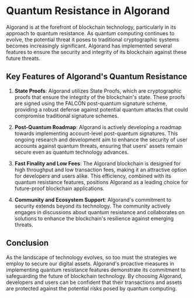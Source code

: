 # Quantum Resistance in Algorand

Algorand is at the forefront of blockchain technology, particularly in its approach to quantum resistance. As quantum computing continues to evolve, the potential threat it poses to traditional cryptographic systems becomes increasingly significant. Algorand has implemented several features to ensure the security and integrity of its blockchain against these future threats.

## Key Features of Algorand's Quantum Resistance

1. **State Proofs**: Algorand utilizes State Proofs, which are cryptographic proofs that ensure the integrity of the blockchain's state. These proofs are signed using the FALCON post-quantum signature scheme, providing a robust defense against potential quantum attacks that could compromise traditional signature schemes.

2. **Post-Quantum Roadmap**: Algorand is actively developing a roadmap towards implementing account-level post-quantum signatures. This ongoing research and development aim to enhance the security of user accounts against quantum threats, ensuring that users' assets remain secure even as quantum technology advances.

3. **Fast Finality and Low Fees**: The Algorand blockchain is designed for high throughput and low transaction fees, making it an attractive option for developers and users alike. This efficiency, combined with its quantum resistance features, positions Algorand as a leading choice for future-proof blockchain applications.

4. **Community and Ecosystem Support**: Algorand's commitment to security extends beyond its technology. The community actively engages in discussions about quantum resistance and collaborates on solutions to enhance the blockchain's resilience against emerging threats.

## Conclusion

As the landscape of technology evolves, so too must the strategies we employ to secure our digital assets. Algorand's proactive measures in implementing quantum resistance features demonstrate its commitment to safeguarding the future of blockchain technology. By choosing Algorand, developers and users can be confident that their transactions and assets are protected against the potential risks posed by quantum computing.